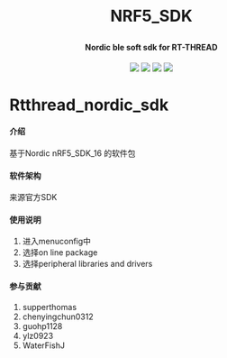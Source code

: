 
<h1 align="center" style="margin: 30px 0 30px; font-weight: bold;">NRF5_SDK</h1>
<h4 align="center">Nordic ble soft sdk for RT-THREAD</h4>
<p align="center">
	<a href="https://github.com/supperthomas/nrf5x_sdk/stargazers"><img src="https://img.shields.io/github/stars/supperthomas/nrf5x_sdk?style=flat-square&logo=GitHub"></a>
	<a href="https://github.com/supperthomas/nrf5x_sdk/network/members"><img src="https://img.shields.io/github/forks/supperthomas/nrf5x_sdk?style=flat-square&logo=GitHub"></a>
	<a href="https://github.com/supperthomas/nrf5x_sdk/watchers"><img src="https://img.shields.io/github/watchers/supperthomas/nrf5x_sdk?style=flat-square&logo=GitHub"></a>
	<a href="https://github.com/supperthomas/nrf5x_sdk/issues"><img src="https://img.shields.io/github/issues/supperthomas/nrf5x_sdk.svg?style=flat-square&logo=GitHub"></a>
</p>

# Rtthread_nordic_sdk
 
#### 介绍
基于Nordic  nRF5_SDK_16 的软件包

#### 软件架构
来源官方SDK

#### 使用说明

1.  进入menuconfig中
2.  选择on line package
3.  选择peripheral libraries and drivers

#### 参与贡献

1.  supperthomas
2. chenyingchun0312
3. guohp1128
4. ylz0923
5. WaterFishJ
